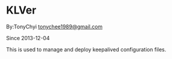 KLVer
========

By:TonyChyi <tonychee1989@gmail.com>

Since 2013-12-04

This is used to manage and deploy keepalived configuration files.


